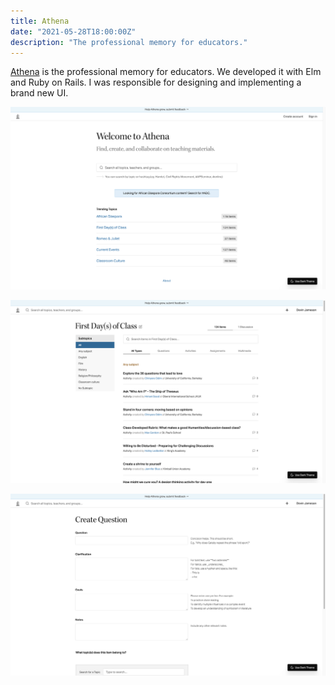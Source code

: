 ```yaml
---
title: Athena
date: "2021-05-28T18:00:00Z"
description: "The professional memory for educators."
---
```


[Athena](https://teachathena.org) is the professional memory for educators. We
developed it with Elm and Ruby on Rails. I was responsible for designing and
implementing a brand new UI.

![](./athena_1.png)

![](./athena_2.png)

![](./athena_3.png)


